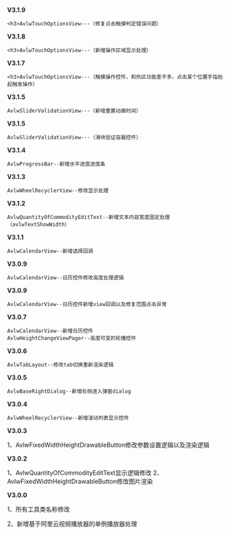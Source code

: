 **V3.1.9**

    <h3>AvlwTouchOptionsView---（修复点击触摸判定错误问题）

    
**V3.1.8**

    <h3>AvlwTouchOptionsView---（新增操作区域显示处理）

    
**V3.1.7**

    <h3>AvlwTouchOptionsView---（触摸操作控件，和热区功能差不多，点击某个位置手指抬起触发操作）

    
**V3.1.5**

    AvlwSliderValidationView---（新增重置动画时间）
    
**V3.1.5**

    AvlwSliderValidationView---（滑块验证容器控件）
    
**V3.1.4**

    AvlwProgressBar--新增水平进度进度条
    
**V3.1.3**

    AvlwWheelRecyclerView--修改显示处理

**V3.1.2**

    AvlwQuantityOfCommodityEditText--新增文本内容宽度固定处理（avlwTextShowWidth）

**V3.1.1**

    AvlwCalendarView--新增选择回调

**V3.0.9**

    AvlwCalendarView--日历控件修改高度处理逻辑


**V3.0.9**

    AvlwCalendarView--日历控件新增view回调以及修复范围点击异常

**V3.0.7**

    AvlwCalendarView--新增日历控件
    AvlwHeightChangeViewPager--高度可变的轮播控件

**V3.0.6**

    AvlwTabLayout--修改tab切换重新渲染逻辑

**V3.0.5**

    AvlwBaseRightDialog--新增右侧进入弹窗dialog

**V3.0.4**

    AvlwWheelRecyclerView--新增滚动列表显示控件

**V3.0.3**

1、AvlwFixedWidthHeightDrawableButton修改参数设置逻辑以及渲染逻辑


**V3.0.2**

1、AvlwQuantityOfCommodityEditText显示逻辑修改
2、AvlwFixedWidthHeightDrawableButton修改图片渲染


    
**V3.0.0**

1、所有工具类名称修改

2、新增基于阿里云视频播放器的单例播放器处理

    

